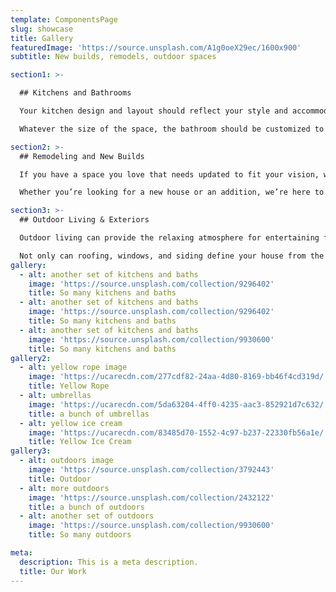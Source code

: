 ```yaml
---
template: ComponentsPage
slug: showcase
title: Gallery
featuredImage: 'https://source.unsplash.com/A1g0oeX29ec/1600x900'
subtitle: New builds, remodels, outdoor spaces

section1: >-

  ## Kitchens and Bathrooms

  Your kitchen design and layout should reflect your style and accommodate all your cooking needs.  Remodeling your kitchen is one of the fastest ways to increase the value of your home. We use quality materials and focus on how to define the space in a way that best suits you.

  Whatever the size of the space, the bathroom should be customized to fit your needs. Whether you need a new tub, tile, or plumbing, we work on all aspects of the bathroom to create a space that’s both functional and high quality.

section2: >-
  ## Remodeling and New Builds

  If you have a space you love that needs updated to fit your vision, we can help you to redefine your space. We’ve done everything from  [this type of update to that type of update]. We’ll take the time to understand your goals and help you to not only update your space, but also to increase the value of your house.

  Whether you’re looking for a new house or an addition, we’re here to help you define your vision by utilizing the space and the budget you have. Let building a new house be an exciting and enjoyable experience as we help you to create your dream. If you don’t need a new house but want to expand your space, we have you covered here to. Some of our most popular projects are three-season rooms and additions.

section3: >-
  ## Outdoor Living & Exteriors

  Outdoor living can provide the relaxing atmosphere for entertaining friends and family. Whether you need a deck or a patio, or you want to bring to life your outdoor space dreams of an outdoor kitchen, we’ve got you covered.

  Not only can roofing, windows, and siding define your house from the outside, but they can also protect the insider. We make sure to provide quality and dependable materials to do both.
gallery:
  - alt: another set of kitchens and baths
    image: 'https://source.unsplash.com/collection/9296402'
    title: So many kitchens and baths
  - alt: another set of kitchens and baths
    image: 'https://source.unsplash.com/collection/9296402'
    title: So many kitchens and baths
  - alt: another set of kitchens and baths
    image: 'https://source.unsplash.com/collection/9930600'
    title: So many kitchens and baths
gallery2:
  - alt: yellow rope image
    image: 'https://ucarecdn.com/277cdf82-24aa-4d80-8169-bb46f4cd319d/'
    title: Yellow Rope
  - alt: umbrellas
    image: 'https://ucarecdn.com/5da63204-4ff0-4235-aac3-852921d7c632/'
    title: a bunch of umbrellas
  - alt: yellow ice cream
    image: 'https://ucarecdn.com/83485d70-1552-4c97-b237-22330fb56a1e/'
    title: Yellow Ice Cream
gallery3:
  - alt: outdoors image
    image: 'https://source.unsplash.com/collection/3792443'
    title: Outdoor
  - alt: more outdoors
    image: 'https://source.unsplash.com/collection/2432122'
    title: a bunch of outdoors
  - alt: another set of outdoors
    image: 'https://source.unsplash.com/collection/9930600'
    title: So many outdoors

meta:
  description: This is a meta description.
  title: Our Work
---
```

